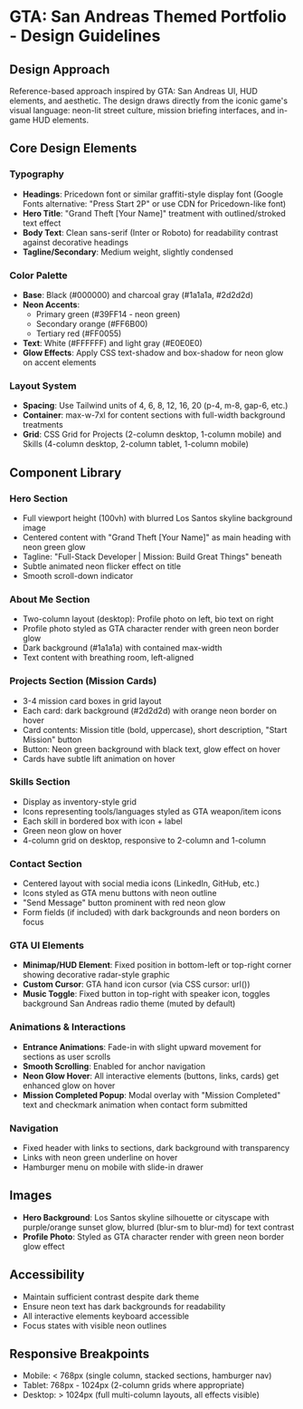 # GTA: San Andreas Themed Portfolio - Design Guidelines

## Design Approach
Reference-based approach inspired by GTA: San Andreas UI, HUD elements, and aesthetic. The design draws directly from the iconic game's visual language: neon-lit street culture, mission briefing interfaces, and in-game HUD elements.

## Core Design Elements

### Typography
- **Headings**: Pricedown font or similar graffiti-style display font (Google Fonts alternative: "Press Start 2P" or use CDN for Pricedown-like font)
- **Hero Title**: "Grand Theft [Your Name]" treatment with outlined/stroked text effect
- **Body Text**: Clean sans-serif (Inter or Roboto) for readability contrast against decorative headings
- **Tagline/Secondary**: Medium weight, slightly condensed

### Color Palette
- **Base**: Black (#000000) and charcoal gray (#1a1a1a, #2d2d2d)
- **Neon Accents**: 
  - Primary green (#39FF14 - neon green)
  - Secondary orange (#FF6B00)
  - Tertiary red (#FF0055)
- **Text**: White (#FFFFFF) and light gray (#E0E0E0)
- **Glow Effects**: Apply CSS text-shadow and box-shadow for neon glow on accent elements

### Layout System
- **Spacing**: Use Tailwind units of 4, 6, 8, 12, 16, 20 (p-4, m-8, gap-6, etc.)
- **Container**: max-w-7xl for content sections with full-width background treatments
- **Grid**: CSS Grid for Projects (2-column desktop, 1-column mobile) and Skills (4-column desktop, 2-column tablet, 1-column mobile)

## Component Library

### Hero Section
- Full viewport height (100vh) with blurred Los Santos skyline background image
- Centered content with "Grand Theft [Your Name]" as main heading with neon green glow
- Tagline: "Full-Stack Developer | Mission: Build Great Things" beneath
- Subtle animated neon flicker effect on title
- Smooth scroll-down indicator

### About Me Section
- Two-column layout (desktop): Profile photo on left, bio text on right
- Profile photo styled as GTA character render with green neon border glow
- Dark background (#1a1a1a) with contained max-width
- Text content with breathing room, left-aligned

### Projects Section (Mission Cards)
- 3-4 mission card boxes in grid layout
- Each card: dark background (#2d2d2d) with orange neon border on hover
- Card contents: Mission title (bold, uppercase), short description, "Start Mission" button
- Button: Neon green background with black text, glow effect on hover
- Cards have subtle lift animation on hover

### Skills Section
- Display as inventory-style grid
- Icons representing tools/languages styled as GTA weapon/item icons
- Each skill in bordered box with icon + label
- Green neon glow on hover
- 4-column grid on desktop, responsive to 2-column and 1-column

### Contact Section
- Centered layout with social media icons (LinkedIn, GitHub, etc.)
- Icons styled as GTA menu buttons with neon outline
- "Send Message" button prominent with red neon glow
- Form fields (if included) with dark backgrounds and neon borders on focus

### GTA UI Elements
- **Minimap/HUD Element**: Fixed position in bottom-left or top-right corner showing decorative radar-style graphic
- **Custom Cursor**: GTA hand icon cursor (via CSS cursor: url())
- **Music Toggle**: Fixed button in top-right with speaker icon, toggles background San Andreas radio theme (muted by default)

### Animations & Interactions
- **Entrance Animations**: Fade-in with slight upward movement for sections as user scrolls
- **Smooth Scrolling**: Enabled for anchor navigation
- **Neon Glow Hover**: All interactive elements (buttons, links, cards) get enhanced glow on hover
- **Mission Completed Popup**: Modal overlay with "Mission Completed" text and checkmark animation when contact form submitted

### Navigation
- Fixed header with links to sections, dark background with transparency
- Links with neon green underline on hover
- Hamburger menu on mobile with slide-in drawer

## Images
- **Hero Background**: Los Santos skyline silhouette or cityscape with purple/orange sunset glow, blurred (blur-sm to blur-md) for text contrast
- **Profile Photo**: Styled as GTA character render with green neon border glow effect

## Accessibility
- Maintain sufficient contrast despite dark theme
- Ensure neon text has dark backgrounds for readability
- All interactive elements keyboard accessible
- Focus states with visible neon outlines

## Responsive Breakpoints
- Mobile: < 768px (single column, stacked sections, hamburger nav)
- Tablet: 768px - 1024px (2-column grids where appropriate)
- Desktop: > 1024px (full multi-column layouts, all effects visible)